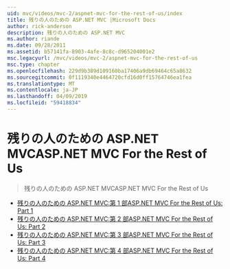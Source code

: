 ```yaml
---
uid: mvc/videos/mvc-2/aspnet-mvc-for-the-rest-of-us/index
title: 残りの人のための ASP.NET MVC |Microsoft Docs
author: rick-anderson
description: 残りの人のための ASP.NET MVC
ms.author: riande
ms.date: 09/28/2011
ms.assetid: b57141fa-8903-4afe-8c8c-d965204001e2
msc.legacyurl: /mvc/videos/mvc-2/aspnet-mvc-for-the-rest-of-us
msc.type: chapter
ms.openlocfilehash: 229d9b389d109160ba17406a9db69464c65a8632
ms.sourcegitcommit: 0f1119340e4464720cfd16d0ff15764746ea1fea
ms.translationtype: MT
ms.contentlocale: ja-JP
ms.lasthandoff: 04/09/2019
ms.locfileid: "59418834"
---
```

# <a name="aspnet-mvc-for-the-rest-of-us"></a><span data-ttu-id="f09ee-103">残りの人のための ASP.NET MVC</span><span class="sxs-lookup"><span data-stu-id="f09ee-103">ASP.NET MVC For the Rest of Us</span></span>

> <span data-ttu-id="f09ee-104">残りの人のための ASP.NET MVC</span><span class="sxs-lookup"><span data-stu-id="f09ee-104">ASP.NET MVC For the Rest of Us</span></span>


- [<span data-ttu-id="f09ee-105">残りの人のための ASP.NET MVC:第 1 部</span><span class="sxs-lookup"><span data-stu-id="f09ee-105">ASP.NET MVC For the Rest of Us: Part 1</span></span>](aspnet-mvc-for-the-rest-of-us-part-1.md)
- [<span data-ttu-id="f09ee-106">残りの人のための ASP.NET MVC:第 2 部</span><span class="sxs-lookup"><span data-stu-id="f09ee-106">ASP.NET MVC For the Rest of Us: Part 2</span></span>](aspnet-mvc-for-the-rest-of-us-part-2.md)
- [<span data-ttu-id="f09ee-107">残りの人のための ASP.NET MVC:第 3 部</span><span class="sxs-lookup"><span data-stu-id="f09ee-107">ASP.NET MVC For the Rest of Us: Part 3</span></span>](aspnet-mvc-for-the-rest-of-us-part-3.md)
- [<span data-ttu-id="f09ee-108">残りの人のための ASP.NET MVC:第 4 部</span><span class="sxs-lookup"><span data-stu-id="f09ee-108">ASP.NET MVC For the Rest of Us: Part 4</span></span>](aspnet-mvc-for-the-rest-of-us-part-4.md)
